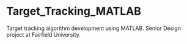 # Target_Tracking_MATLAB
Target tracking algorithm development using MATLAB. Senior Design project at Fairfield University.
